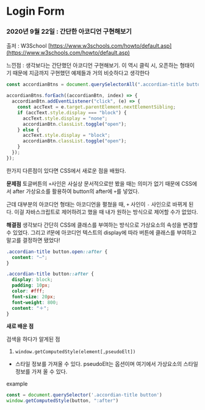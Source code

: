 # Login Form

### 2020년 9월 22일 : 간단한 아코디언 구현해보기

출저 : W3School [https://www.w3schools.com/howto/default.asp](https://www.w3schools.com/howto/default.asp)

느낀점 : 생각보다는 간단했던 아코디언 구현해보기. 이 역시 클릭 시, 오픈하는
형태이기 때문에 지금까지 구현했던 예제들과 거의 비슷하다고 생각한다

```javascript
const accordianBtns = document.querySelectorAll(".accordian-title button");

accordianBtns.forEach((accordianBtn, index) => {
  accordianBtn.addEventListener("click", (e) => {
    const accText = e.target.parentElement.nextElementSibling;
    if (accText.style.display === "block") {
      accText.style.display = "none";
      accordianBtn.classList.toggle("open");
    } else {
      accText.style.display = "block";
      accordianBtn.classList.toggle("open");
    }
  });
});
```

한가지 다른점이 있다면 CSS에서 새로운 점을 배웠다.

**문제점** 토글버튼의 `+`사인은 사실상 문서적으로만 봤을 때는 의미가 없기 때문에 CSS에서 after 가상요소를 활용하여 button의 after에 `+`를 넣었다.

근데 대부분의 아코디언 형태는 아코디언을 펼쳤을 때,
`+` 사인이 `-` 사인으로 바뀌게 된다. 이걸 자바스크립트로 제어하려고 했을 때 내가 원하는 방식으로 제어할 수가 없었다.

**해결점**
생각보다 간단히 CSS에 클래스를 부여하는 방식으로 가상요소의 속성을 변경할 수 있었다. 그리고 if문에 아코디언 텍스트의 display에 따라 버튼에 클래스를 부여하고 말고를 결정하면 됐었다!

```css
.accordian-title button.open::after {
  content: "―";
}

.accordian-title button::after {
  display: block;
  padding: 10px;
  color: #fff;
  font-size: 20px;
  font-weight: 800;
  content: "＋";
}
```

**새로 배운 점**

검색을 하다가 알게된 점

1. `window.getComputedStyle(element[,pseudoElt])`

- 스타일 정보를 가져올 수 있다. pseudoElt는 옵션이며 여기에서 가상요소의 스타일 정보를 가져 올 수 있다.

example

```javascript
const = document.querySelector('.accordian-title button')
window.getComputedStyle(button, ":after")
```
